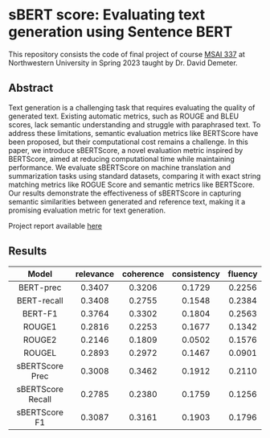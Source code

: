 # sBERT score: Evaluating text generation using Sentence BERT

This repository consists the code of final project of course [MSAI 337](https://www.mccormick.northwestern.edu/artificial-intelligence/curriculum/descriptions/msai-337.html) at Northwestern University in Spring 2023 taught by Dr. David Demeter. 

## Abstract
Text generation is a challenging task that requires evaluating the quality of generated text. Existing automatic metrics, such as ROUGE and BLEU scores, lack semantic understanding and struggle with paraphrased text. To address these limitations, semantic evaluation metrics like BERTScore have been proposed, but their computational cost remains a challenge. In this paper, we introduce sBERTScore, a novel evaluation metric inspired by BERTScore, aimed at reducing computational time while maintaining performance. We evaluate sBERTScore on machine translation and summarization tasks using standard datasets, comparing it with exact string matching metrics like ROGUE Score and semantic metrics like BERTScore. Our results demonstrate the effectiveness of sBERTScore in capturing semantic similarities between generated and reference text, making it a promising evaluation metric for text generation.

Project report available [here](sBERT_score.pdf)
## Results

|Model | relevance|  coherence |  consistency | fluency|
|:---: | :---: |  :---: | :---: | :---:|
|BERT-prec | 0.3407 |  0.3206 | 0.1729 | 0.2256|
|BERT-recall |0.3408 |0.2755 |0.1548 |0.2384|
|BERT-F1 |0.3764 |0.3302 |0.1804 |0.2563|
|ROUGE1| 0.2816| 0.2253| 0.1677| 0.1342|
|ROUGE2| 0.2146| 0.1809| 0.0502| 0.1576|
|ROUGEL| 0.2893| 0.2972| 0.1467| 0.0901|
|sBERTScore Prec| 0.3008| 0.3462| 0.1912| 0.2110|
|sBERTScore Recall| 0.2785| 0.2380| 0.1759| 0.1256|
|sBERTScore F1 |0.3087| 0.3161| 0.1903| 0.1796|
